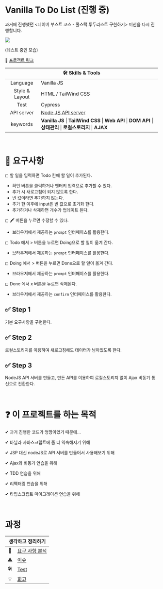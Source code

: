 # Vanilla To Do List (진행 중)

과거에 진행했던 <네이버 부스트 코스 - 풀스택 투두리스트 구현하기> 미션을 다시 진행합니다.

<img src="#" />

(테스트 중인 모습)

👋 [프로젝트 링크](#)

<table>
    <thead>
        <tr>
            <th colspan="2" style="text-align: center">
                🛠 Skills & Tools
            </th>
        </tr>
    </thead>
    <tbody>
        <tr>
            <td style="text-align: center">Language</td>
            <td>Vanilla JS</td>
        </tr>
        <tr>
            <td style="text-align: center">Style & Layout</td>
            <td>HTML / TailWind CSS</td>
        </tr>
        <tr>
            <td style="text-align: center">Test</td>
            <td>Cypress</td>
        </tr>
        <tr>
            <td style="text-align: center">API server</td>
            <td><a href="#">Node JS API server</a></td>
        </tr>
        <tr>
            <td style="text-align: center">keywords</td>
            <td><strong>Vanilla JS</strong> | <strong>TailWind CSS</strong> | <strong>Web API</strong> | <strong>DOM API</strong> | <strong>상태관리</strong> | <strong>로컬스토리지</strong> | <strong>AJAX</strong></td>
        </tr>
    </tbody>
</table>

</br>

# 🎯 요구사항

◻ 할 일을 입력하면 Todo 칸에 할 일이 추가된다.

- 확인 버튼을 클릭하거나 엔터키 입력으로 추가할 수 있다.
- 추가 시 새로고침이 되지 않도록 한다.
- 빈 값이라면 추가하지 않는다.
- 추가 한 이후에 input은 빈 값으로 초기화 한다.
- 추가하거나 삭제하면 개수가 업데이트 된다.

◻ 🖋 버튼을 누르면 수정할 수 있다.

- 브라우저에서 제공하는 `prompt` 인터페이스를 활용한다.

◻ Todo 에서 > 버튼을 누르면 Doing으로 할 일이 옮겨 간다.

- 브라우저에서 제공하는 `prompt` 인터페이스를 활용한다.

◻ Doing 에서 > 버튼을 누르면 Done으로 할 일이 옮겨 간다.

- 브라우저에서 제공하는 `prompt` 인터페이스를 활용한다.

◻ Done 에서 x 버튼을 누르면 삭제된다.

- 브라우저에서 제공하는 `confirm` 인터페이스를 활용한다.

## ✅ Step 1

기본 요구사항을 구현한다.

## ✅ Step 2

로컬스토리지를 이용하여 새로고침해도 데이터가 남아있도록 한다.

## ✅ Step 3

NodeJS API 서버를 만들고, 만든 API를 이용하여 로컬스토리지 없이 Ajax 비동기 통신으로 전환한다.

</br>

# ❓ 이 프로젝트를 하는 목적

✔ 과거 진행한 코드가 엉망이었기 때문에...

✔ 바닐라 자바스크립트에 좀 더 익숙해지기 위해

✔ JSP 대신 nodeJS로 API 서버를 만들어서 사용해보기 위해

✔ Ajax와 비동기 연습을 위해

✔ TDD 연습을 위해

✔ 리팩터링 연습을 위해

✔ 타입스크립트 마이그레이션 연습을 위해

</br>

# 과정

<table>
    <thead>
        <tr>
            <th colspan="2" style="text-align: center">
                생각하고 정리하기
            </th>
        </tr>
    </thead>
    <tbody>
        <tr>
            <td style="text-align: center">🤔</td>
            <td><a href="https://www.notion.so/ryong9rrr/b6e56085018f41b1ae5a37c538e07d65">요구 사항 분석</a></td>
        </tr>
        <tr>
            <td style="text-align: center">⚠</td>
            <td><a href="#">이슈</a></td>
        </tr>
        <tr>
            <td style="text-align: center">🛠</td>
            <td><a href="#">Test</a></td>
        </tr>
        <tr>
            <td style="text-align: center">💡</td>
            <td><a href="#">회고</a></td>
        </tr>
    </tbody>
</table>
